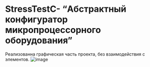 # StressTestC- “Абстрактный конфигуратор микропроцессорного оборудования”

Реализованна графическая часть проекта, без взаимодействия с элементов.
![image](https://user-images.githubusercontent.com/81958264/202236347-19a5d7ac-a024-4ee1-99a9-ff2dcc4e1601.png)
